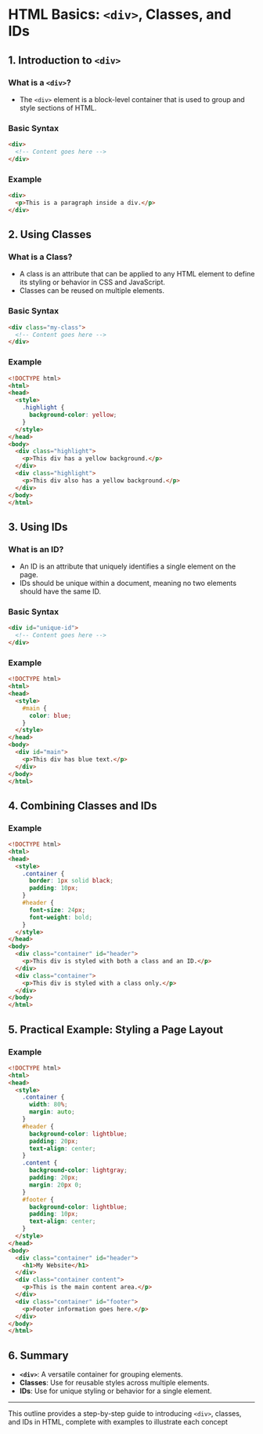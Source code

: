 
# HTML Basics: `<div>`, Classes, and IDs

## 1. Introduction to `<div>`

### What is a `<div>`?
- The `<div>` element is a block-level container that is used to group and style sections of HTML.

### Basic Syntax
```html
<div>
  <!-- Content goes here -->
</div>
```

### Example
```html
<div>
  <p>This is a paragraph inside a div.</p>
</div>
```

## 2. Using Classes

### What is a Class?
- A class is an attribute that can be applied to any HTML element to define its styling or behavior in CSS and JavaScript.
- Classes can be reused on multiple elements.

### Basic Syntax
```html
<div class="my-class">
  <!-- Content goes here -->
</div>
```

### Example
```html
<!DOCTYPE html>
<html>
<head>
  <style>
    .highlight {
      background-color: yellow;
    }
  </style>
</head>
<body>
  <div class="highlight">
    <p>This div has a yellow background.</p>
  </div>
  <div class="highlight">
    <p>This div also has a yellow background.</p>
  </div>
</body>
</html>
```

## 3. Using IDs

### What is an ID?
- An ID is an attribute that uniquely identifies a single element on the page.
- IDs should be unique within a document, meaning no two elements should have the same ID.

### Basic Syntax
```html
<div id="unique-id">
  <!-- Content goes here -->
</div>
```

### Example
```html
<!DOCTYPE html>
<html>
<head>
  <style>
    #main {
      color: blue;
    }
  </style>
</head>
<body>
  <div id="main">
    <p>This div has blue text.</p>
  </div>
</body>
</html>
```

## 4. Combining Classes and IDs

### Example
```html
<!DOCTYPE html>
<html>
<head>
  <style>
    .container {
      border: 1px solid black;
      padding: 10px;
    }
    #header {
      font-size: 24px;
      font-weight: bold;
    }
  </style>
</head>
<body>
  <div class="container" id="header">
    <p>This div is styled with both a class and an ID.</p>
  </div>
  <div class="container">
    <p>This div is styled with a class only.</p>
  </div>
</body>
</html>
```

## 5. Practical Example: Styling a Page Layout

### Example
```html
<!DOCTYPE html>
<html>
<head>
  <style>
    .container {
      width: 80%;
      margin: auto;
    }
    #header {
      background-color: lightblue;
      padding: 20px;
      text-align: center;
    }
    .content {
      background-color: lightgray;
      padding: 20px;
      margin: 20px 0;
    }
    #footer {
      background-color: lightblue;
      padding: 10px;
      text-align: center;
    }
  </style>
</head>
<body>
  <div class="container" id="header">
    <h1>My Website</h1>
  </div>
  <div class="container content">
    <p>This is the main content area.</p>
  </div>
  <div class="container" id="footer">
    <p>Footer information goes here.</p>
  </div>
</body>
</html>
```

## 6. Summary

- **`<div>`**: A versatile container for grouping elements.
- **Classes**: Use for reusable styles across multiple elements.
- **IDs**: Use for unique styling or behavior for a single element.

---

This outline provides a step-by-step guide to introducing `<div>`, classes, and IDs in HTML, complete with examples to illustrate each concept
